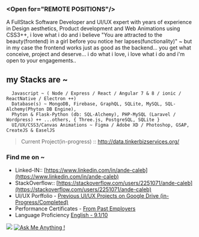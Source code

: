 ### \<Open for="REMOTE POSITIONS"\/\>

A FullStack Software Developer and UI/UX expert with years of experience in Design aesthetics, Product development and Web Animations using CSS3++, i love what i do and i believe "You are attracted to the beauty(frontend) in a girl before you notice her lapses(functionality)" ~ but in my case the frontend works just as good as the backend... you get what conceive, project and deserve... i do what i love, i love what i do and i'm open to your engagements..


## my Stacks are ~ 
```
  Javascript ~ ( Node / Express / React / Angular 7 & 8 / ionic / ReactNative / Electron ++)
  Database(s) ~ MongoDB, Firebase, GraphQL, SQLite, MySQL, SQL-Alchemy(Phyton DB Engine), 
  Phyton & Flask-Python (db: SQL-Alchemy), PHP-MySQL (Laravel / Wordpress) ++ ...others, { Three.js, PostgreSQL, SQLite }
  UI/UX/CSS3/Canvas Animations ~ Figma / Adobe XD / Photoshop, GSAP, CreateJS & EaselJS
```

> Current Project(in-progress) :: http://data.tinkerbizservices.org/  

### Find me on ~ 
 - Linked-IN:: [https://www.linkedin.com/in/ande-caleb](https://www.linkedin.com/in/ande-caleb) 
 - StackOverflow:: [https://stackoverflow.com/users/2251071/ande-caleb](https://stackoverflow.com/users/2251071/ande-caleb) 
 - UI/UX Porffolio - [Previous UI/UX Projects on Google Drive (in-Progress/Completed)](https://drive.google.com/drive/folders/0B8zXLNwB_JDYQ0NrN0ViSE1tWmM?usp=sharing)
 - Performance Certificates - [From Past Employers](https://drive.google.com/drive/folders/1FljEYdM190fNG38Vu4pTR7fdHe0a_bXa)
 - Language Proficiency [English - 9.1/10](https://media-exp1.licdn.com/dms/image/C4D22AQHhiQSLHcLxHA/feedshare-shrink_1280/0/1619075336109?e=1622073600&v=beta&t=VyPXpySOow3D6YfpwZPAynxGfq-eBlBzVVfdUgPy3gw)

![](https://komarev.com/ghpvc/?username=andaeiii&style=flat-square&color=000000&label=Profile.Views&nbsp;) [![Ask Me Anything !](https://img.shields.io/badge/Ask%20me-anything-1abc9c.svg)](mailto:andaeiii@gmail.com?subject=ask%20me%20anything&style=flat-square&color=000000)
